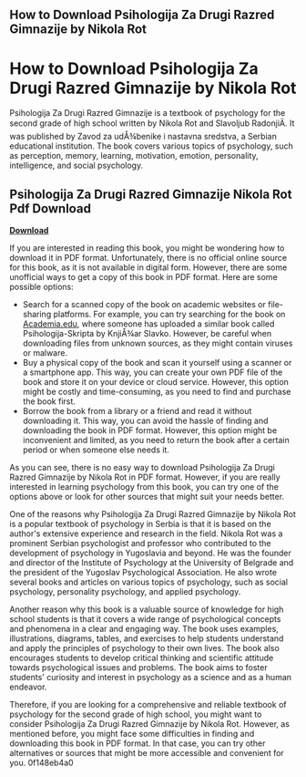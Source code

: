 ## How to Download Psihologija Za Drugi Razred Gimnazije by Nikola Rot

 


 
# How to Download Psihologija Za Drugi Razred Gimnazije by Nikola Rot
 
Psihologija Za Drugi Razred Gimnazije is a textbook of psychology for the second grade of high school written by Nikola Rot and Slavoljub RadonjiÄ. It was published by Zavod za udÅ¾benike i nastavna sredstva, a Serbian educational institution. The book covers various topics of psychology, such as perception, memory, learning, motivation, emotion, personality, intelligence, and social psychology.
 
## Psihologija Za Drugi Razred Gimnazije Nikola Rot Pdf Download


[**Download**](https://www.google.com/url?q=https%3A%2F%2Fbytlly.com%2F2tL339&sa=D&sntz=1&usg=AOvVaw0Hw165ZAQD8VWRqehGhopu)

 
If you are interested in reading this book, you might be wondering how to download it in PDF format. Unfortunately, there is no official online source for this book, as it is not available in digital form. However, there are some unofficial ways to get a copy of this book in PDF format. Here are some possible options:
 
- Search for a scanned copy of the book on academic websites or file-sharing platforms. For example, you can try searching for the book on [Academia.edu](https://www.academia.edu/51266169/Psihologija_Skripta), where someone has uploaded a similar book called Psihologija-Skripta by KnjiÅ¾ar Slavko. However, be careful when downloading files from unknown sources, as they might contain viruses or malware.
- Buy a physical copy of the book and scan it yourself using a scanner or a smartphone app. This way, you can create your own PDF file of the book and store it on your device or cloud service. However, this option might be costly and time-consuming, as you need to find and purchase the book first.
- Borrow the book from a library or a friend and read it without downloading it. This way, you can avoid the hassle of finding and downloading the book in PDF format. However, this option might be inconvenient and limited, as you need to return the book after a certain period or when someone else needs it.

As you can see, there is no easy way to download Psihologija Za Drugi Razred Gimnazije by Nikola Rot in PDF format. However, if you are really interested in learning psychology from this book, you can try one of the options above or look for other sources that might suit your needs better.
  
One of the reasons why Psihologija Za Drugi Razred Gimnazije by Nikola Rot is a popular textbook of psychology in Serbia is that it is based on the author's extensive experience and research in the field. Nikola Rot was a prominent Serbian psychologist and professor who contributed to the development of psychology in Yugoslavia and beyond. He was the founder and director of the Institute of Psychology at the University of Belgrade and the president of the Yugoslav Psychological Association. He also wrote several books and articles on various topics of psychology, such as social psychology, personality psychology, and applied psychology.
 
Another reason why this book is a valuable source of knowledge for high school students is that it covers a wide range of psychological concepts and phenomena in a clear and engaging way. The book uses examples, illustrations, diagrams, tables, and exercises to help students understand and apply the principles of psychology to their own lives. The book also encourages students to develop critical thinking and scientific attitude towards psychological issues and problems. The book aims to foster students' curiosity and interest in psychology as a science and as a human endeavor.
 
Therefore, if you are looking for a comprehensive and reliable textbook of psychology for the second grade of high school, you might want to consider Psihologija Za Drugi Razred Gimnazije by Nikola Rot. However, as mentioned before, you might face some difficulties in finding and downloading this book in PDF format. In that case, you can try other alternatives or sources that might be more accessible and convenient for you.
 0f148eb4a0
